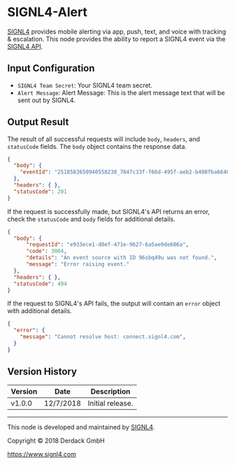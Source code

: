 # SIGNL4-Alert
[SIGNL4](https://www.signl4.com/) provides mobile alerting via app, push, text, and voice with tracking & escalation. This node provides the ability to report a SIGNL4 event via the [SIGNL4 API](https://www.signl4.com/developers/api).

## Input Configuration
* `SIGNL4 Team Secret`: Your SIGNL4 team secret.
* `Alert Message`: Alert Message: This is the alert message text that will be sent out by SIGNL4.

## Output Result
The result of all successful requests will include `body`, `headers`, and `statusCode` fields. The `body` object contains the response data.

```json
{
  "body": {
    "eventId": "2518583650940558238_7647c33f-f66d-495f-aeb2-b408fba66404"
  },
  "headers": { },
  "statusCode": 201
}
```

If the request is successfully made, but SIGNL4's API returns an error, check the `statusCode` and `body` fields for additional details.

```json
{
  "body": {
      "requestId": "e933ece1-d0ef-471e-9627-6a5ae9de606a",
      "code": 3004,
      "details": "An event source with ID 96sbq49u was not found.",
      "message": "Error raising event."
  },
  "headers": { },
  "statusCode": 404
}
```

If the request to SIGNL4's API fails, the output will contain an `error` object with additional details.

```json
{
  "error": {
    "message": "Cannot resolve host: connect.signl4.com",
  }
} 
```

## Version History

| Version | Date | Description |
| ------- | -------- | ---------------- |
| v1.0.0  | 12/7/2018 | Initial release. |

---

This node is developed and maintained by [SIGNL4](https://www.signl4.com).

Copyright © 2018 Derdack GmbH

https://www.signl4.com

